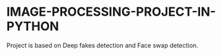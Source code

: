 # IMAGE-PROCESSING-PROJECT-IN-PYTHON
Project is based on Deep fakes detection and Face swap detection. 
